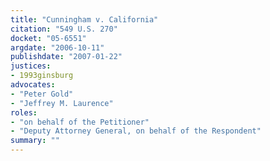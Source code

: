 ```yaml
---
title: "Cunningham v. California"
citation: "549 U.S. 270"
docket: "05-6551"
argdate: "2006-10-11"
publishdate: "2007-01-22"
justices:
- 1993ginsburg
advocates:
- "Peter Gold"
- "Jeffrey M. Laurence"
roles:
- "on behalf of the Petitioner"
- "Deputy Attorney General, on behalf of the Respondent"
summary: ""
---
```


